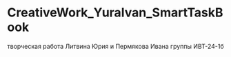 # CreativeWork_YuraIvan_SmartTaskBook
творческая работа Литвина Юрия и Пермякова Ивана группы ИВТ-24-1б
